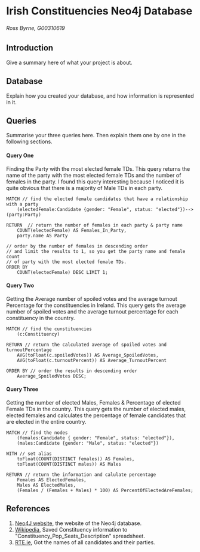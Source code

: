 # Irish Constituencies Neo4j Database
###### Ross Byrne, G00310619

## Introduction
Give a summary here of what your project is about.

## Database
Explain how you created your database, and how information is represented in it.

## Queries
Summarise your three queries here.
Then explain them one by one in the following sections.

#### Query One
Finding the Party with the most elected female TDs.
This query returns the name of the party with the most elected female TDs and the number of females in the party.
I found this query interesting because I noticed it is quite obvious that there is a majority of Male TDs in each party.
```cypher
MATCH // find the elected female candidates that have a relationship with a party
	(electedFemale:Candidate {gender: "Female", status: "elected"})-->(party:Party) 
	
RETURN  // return the number of females in each party & party name
	COUNT(electedFemale) AS Females_In_Party, 
	party.name AS Party 
	
// order by the number of females in descending order 
// and limit the results to 1, so you get the party name and female count
// of party with the most elected female TDs.
ORDER BY	
	COUNT(electedFemale) DESC LIMIT 1;
```

#### Query Two
Getting the Average number of spoiled votes and the average turnout Percentage for the constituencies in Ireland.
This query gets the average number of spoiled votes and the average turnout percentage for each constituency in the country.
```cypher
MATCH // find the cunstituencies
	(c:Constituency)
	
RETURN // return the calculated average of spoiled votes and turnoutPercentage
	AVG(toFloat(c.spoiledVotes)) AS Average_SpoiledVotes, 
	AVG(toFloat(c.turnoutPercent)) AS Average_TurnoutPercent
	
ORDER BY // order the results in descending order
	Average_SpoiledVotes DESC;
```

#### Query Three
Getting the number of elected Males, Females & Percentage of elected Female TDs in the country.
This query gets the number of elected males, elected females and calculates the percentage of female candidates that are elected
in the entire country.

```cypher
MATCH // find the nodes
	(females:Candidate { gender: "Female", status: "elected"}), 
	(males:Candidate {gender: "Male", status: "elected"})
	
WITH // set alias
	toFloat(COUNT(DISTINCT females)) AS Females,
	toFloat(COUNT(DISTINCT males)) AS Males
	
RETURN // return the information and calulate percentage
	Females AS ElectedFemales,
	Males AS ElectedMales,
	(Females / (Females + Males) * 100) AS PercentOfElectedAreFemales; 
```

## References
1. [Neo4J website](http://neo4j.com/), the website of the Neo4j database.
2. [Wikipedia](https://en.wikipedia.org/wiki/Parliamentary_constituencies_in_the_Republic_of_Ireland), Saved Constituency information to "Constituency_Pop_Seats_Description" spreadsheet.
3. [RTE.ie](http://www.rte.ie/news/election-2016/candidates/), Got the names of all candidates and their parties.
